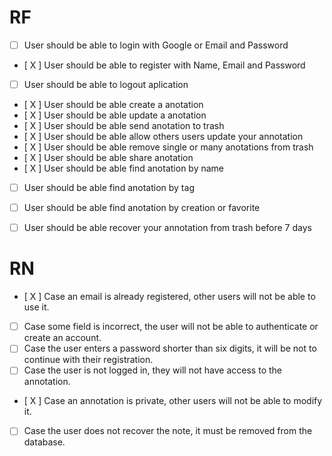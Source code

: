 # RF
- [ ] User should be able to login with Google or Email and Password
- [ X ] User should be able to register with Name, Email and Password
- [ ] User should be able to logout aplication
- [ X ] User should be able create a anotation
- [ X ] User should be able update a anotation 
- [ X ] User should be able send anotation to trash
- [ X ] User should be able allow others users update your annotation
- [ X ] User should be able remove single or many anotations from trash
- [ X ] User should be able share anotation
- [ X ] User should be able find anotation by name
- [ ] User should be able find anotation by tag
- [ ] User should be able find anotation by creation or favorite
- [ ] User should be able recover your annotation from trash before 7 days


# RN 
- [ X ] Case an email is already registered, other users will not be able to use it.
- [ ] Case some field is incorrect, the user will not be able to authenticate or create an account.
- [ ] Case the user enters a password shorter than six digits, it will be not to continue with their registration.
- [ ] Case the user is not logged in, they will not have access to the annotation.
- [ X ] Case an annotation is private, other users will not be able to modify it.
- [ ] Case the user does not recover the note, it must be removed from the database.


